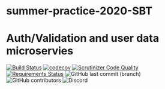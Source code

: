 # summer-practice-2020-SBT
# Auth/Validation and user data microservies
[![Build Status](https://travis-ci.com/D076/summer-practice-2020-SBT.svg?branch=master)](https://travis-ci.com/D076/summer-practice-2020-SBT)
[![codecov](https://codecov.io/gh/D076/summer-practice-2020-SBT/branch/master/graph/badge.svg)](https://codecov.io/gh/D076/summer-practice-2020-SBT)
[![Scrutinizer Code Quality](https://scrutinizer-ci.com/g/D076/summer-practice-2020-SBT/badges/quality-score.png?b=master)](https://scrutinizer-ci.com/g/D076/summer-practice-2020-SBT/?branch=master)
[![Requirements Status](https://requires.io/github/D076/summer-practice-2020-SBT/requirements.svg?branch=master)](https://requires.io/github/D076/summer-practice-2020-SBT/requirements/?branch=master)
![GitHub last commit (branch)](https://img.shields.io/github/last-commit/D076/summer-practice-2020-SBT/master)
![GitHub contributors](https://img.shields.io/github/contributors/d076/summer-practice-2020-SBT)
![Discord](https://img.shields.io/discord/315390629997838349)
